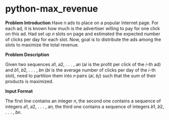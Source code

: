 # python-max_revenue

**Problem Introduction**
Have 𝑛 ads to place on a popular Internet page. For each ad, it is known how
much is the advertiser willing to pay for one click on this ad. Had set up 𝑛
slots on page and estimated the expected number of clicks per day for each
slot. Now, goal is to distribute the ads among the slots to maximize the
total revenue.

**Problem Description**

Given two sequences 𝑎1, 𝑎2, . . . , 𝑎𝑛 (𝑎𝑖 is the profit per click of the 𝑖-th ad) and 𝑏1, 𝑏2, . . . , 𝑏𝑛 (𝑏𝑖 is
the average number of clicks per day of the 𝑖-th slot), need to partition them into 𝑛 pairs (𝑎𝑖, 𝑏𝑗)
such that the sum of their products is maximized.

**Input Format**

The first line contains an integer 𝑛, the second one contains a sequence of integers
𝑎1, 𝑎2, . . . , 𝑎𝑛, the third one contains a sequence of integers 𝑏1, 𝑏2, . . . , 𝑏𝑛.